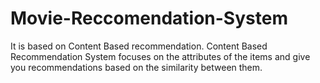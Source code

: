 # Movie-Reccomendation-System
It is based on Content Based recommendation. 
Content Based Recommendation System focuses on the attributes of the items and give you recommendations based on the similarity between them.
